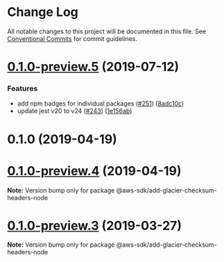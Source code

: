 # Change Log

All notable changes to this project will be documented in this file.
See [Conventional Commits](https://conventionalcommits.org) for commit guidelines.

# [0.1.0-preview.5](https://github.com/aws/aws-sdk-js-v3/compare/@aws-sdk/add-glacier-checksum-headers-node@0.1.0-preview.3...@aws-sdk/add-glacier-checksum-headers-node@0.1.0-preview.5) (2019-07-12)

### Features

- add npm badges for individual packages ([#251](https://github.com/aws/aws-sdk-js-v3/issues/251)) ([8adc10c](https://github.com/aws/aws-sdk-js-v3/commit/8adc10c))
- update jest v20 to v24 ([#243](https://github.com/aws/aws-sdk-js-v3/issues/243)) ([1e156ab](https://github.com/aws/aws-sdk-js-v3/commit/1e156ab))

# 0.1.0 (2019-04-19)

# [0.1.0-preview.4](https://github.com/aws/aws-sdk-js-v3/compare/@aws-sdk/add-glacier-checksum-headers-node@0.1.0-preview.3...@aws-sdk/add-glacier-checksum-headers-node@0.1.0-preview.4) (2019-04-19)

**Note:** Version bump only for package @aws-sdk/add-glacier-checksum-headers-node

# [0.1.0-preview.3](https://github.com/aws/aws-sdk-js-v3/compare/@aws-sdk/add-glacier-checksum-headers-node@0.1.0-preview.2...@aws-sdk/add-glacier-checksum-headers-node@0.1.0-preview.3) (2019-03-27)

**Note:** Version bump only for package @aws-sdk/add-glacier-checksum-headers-node
